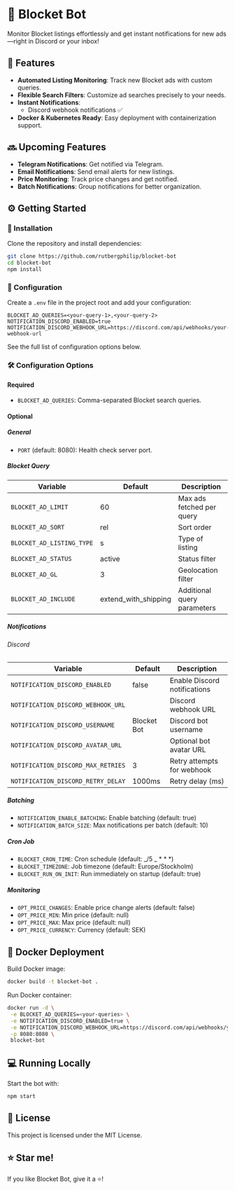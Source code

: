 # 🚀 Blocket Bot

Monitor Blocket listings effortlessly and get instant notifications for new ads—right in Discord or your inbox!

## 🌟 Features

- **Automated Listing Monitoring**: Track new Blocket ads with custom queries.
- **Flexible Search Filters**: Customize ad searches precisely to your needs.
- **Instant Notifications**:
  - Discord webhook notifications ✅
- **Docker & Kubernetes Ready**: Easy deployment with containerization support.

## 🔜 Upcoming Features

- **Telegram Notifications**: Get notified via Telegram.
- **Email Notifications**: Send email alerts for new listings.
- **Price Monitoring**: Track price changes and get notified.
- **Batch Notifications**: Group notifications for better organization.

## ⚙️ Getting Started

### 🚧 Installation

Clone the repository and install dependencies:

```sh
git clone https://github.com/rutbergphilip/blocket-bot
cd blocket-bot
npm install
```

### 🔑 Configuration

Create a `.env` file in the project root and add your configuration:

```env
BLOCKET_AD_QUERIES=<your-query-1>,<your-query-2>
NOTIFICATION_DISCORD_ENABLED=true
NOTIFICATION_DISCORD_WEBHOOK_URL=https://discord.com/api/webhooks/your-webhook-url
```

See the full list of configuration options below.

### 🛠️ Configuration Options

#### Required

- `BLOCKET_AD_QUERIES`: Comma-separated Blocket search queries.

#### Optional

##### General

- `PORT` (default: 8080): Health check server port.

##### Blocket Query

| Variable                  | Default              | Description                 |
| ------------------------- | -------------------- | --------------------------- |
| `BLOCKET_AD_LIMIT`        | 60                   | Max ads fetched per query   |
| `BLOCKET_AD_SORT`         | rel                  | Sort order                  |
| `BLOCKET_AD_LISTING_TYPE` | s                    | Type of listing             |
| `BLOCKET_AD_STATUS`       | active               | Status filter               |
| `BLOCKET_AD_GL`           | 3                    | Geolocation filter          |
| `BLOCKET_AD_INCLUDE`      | extend_with_shipping | Additional query parameters |

##### Notifications

###### Discord

| Variable                           | Default     | Description                  |
| ---------------------------------- | ----------- | ---------------------------- |
| `NOTIFICATION_DISCORD_ENABLED`     | false       | Enable Discord notifications |
| `NOTIFICATION_DISCORD_WEBHOOK_URL` |             | Discord webhook URL          |
| `NOTIFICATION_DISCORD_USERNAME`    | Blocket Bot | Discord bot username         |
| `NOTIFICATION_DISCORD_AVATAR_URL`  |             | Optional bot avatar URL      |
| `NOTIFICATION_DISCORD_MAX_RETRIES` | 3           | Retry attempts for webhook   |
| `NOTIFICATION_DISCORD_RETRY_DELAY` | 1000ms      | Retry delay (ms)             |

<!-- ###### Email (Upcoming)

| Variable                       | Default              | Description                |
| ------------------------------ | -------------------- | -------------------------- |
| `NOTIFICATION_EMAIL_ENABLED`   | false                | Enable email notifications |
| `NOTIFICATION_EMAIL_FROM`      |                      | Sender email               |
| `NOTIFICATION_EMAIL_TO`        |                      | Recipient email            |
| `NOTIFICATION_EMAIL_SUBJECT`   | New Blocket Listings | Email subject              |
| `NOTIFICATION_EMAIL_SMTP_HOST` |                      | SMTP server                |
| `NOTIFICATION_EMAIL_SMTP_PORT` | 587                  | SMTP port                  |
| `NOTIFICATION_EMAIL_SMTP_USER` |                      | SMTP username              |
| `NOTIFICATION_EMAIL_SMTP_PASS` |                      | SMTP password              |
| `NOTIFICATION_EMAIL_USE_TLS`   | true                 | Use TLS for SMTP           | -->

##### Batching

- `NOTIFICATION_ENABLE_BATCHING`: Enable batching (default: true)
- `NOTIFICATION_BATCH_SIZE`: Max notifications per batch (default: 10)

##### Cron Job

- `BLOCKET_CRON_TIME`: Cron schedule (default: _/5 _ \* \* \*)
- `BLOCKET_TIMEZONE`: Job timezone (default: Europe/Stockholm)
- `BLOCKET_RUN_ON_INIT`: Run immediately on startup (default: true)

##### Monitoring

- `OPT_PRICE_CHANGES`: Enable price change alerts (default: false)
- `OPT_PRICE_MIN`: Min price (default: null)
- `OPT_PRICE_MAX`: Max price (default: null)
- `OPT_PRICE_CURRENCY`: Currency (default: SEK)

## 🐳 Docker Deployment

Build Docker image:

```sh
docker build -t blocket-bot .
```

Run Docker container:

```sh
docker run -d \
 -e BLOCKET_AD_QUERIES=<your-queries> \
 -e NOTIFICATION_DISCORD_ENABLED=true \
 -e NOTIFICATION_DISCORD_WEBHOOK_URL=https://discord.com/api/webhooks/your-webhook-url \
 -p 8080:8080 \
 blocket-bot
```

## 💻 Running Locally

Start the bot with:

```sh
npm start
```

## 📜 License

This project is licensed under the MIT License.

## ⭐ Star me!

If you like Blocket Bot, give it a ⭐!
